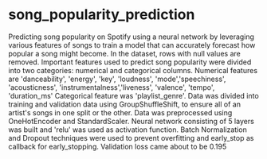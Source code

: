 # song_popularity_prediction
Predicting song popularity on Spotify using a neural network by leveraging various features of songs to train a model that can accurately forecast how popular a song might become.
In the dataset, rows with null values are removed.
Important features used to predict song popularity were divided into two categories: numerical and categorical columns.
Numerical features are 'danceability', 'energy', 'key', 'loudness', 'mode','speechiness', 'acousticness', 'instrumentalness','liveness', 'valence', 'tempo', 'duration_ms'
Categorical feature was 'playlist_genre'.
Data was divided into training and validation data using GroupShuffleShift, to ensure all of an artist's songs in one
split or the other.
Data was preprocessed using OneHotEncoder and StandardScaler.
Neural network consisting of 5 layers was built and 'relu' was used as activation function. Batch Normalization and Dropout techniques were used to prevent overfitting and early_stop as callback for early_stopping.
Validation loss came about to be 0.195
